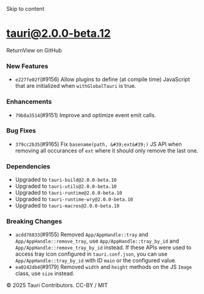 Skip to content
# tauri@2.0.0-beta.12
ReturnView on GitHub
### New Features
  * `e227fe02f`(#9156) Allow plugins to define (at compile time) JavaScript that are initialized when `withGlobalTauri` is true.


### Enhancements
  * `79b8a3514`(#9151) Improve and optimize event emit calls.


### Bug Fixes
  * `379cc2b35`(#9165) Fix `basename(path, &#39;ext&#39;)` JS API when removing all occurances of `ext` where it should only remove the last one.


### Dependencies
  * Upgraded to `tauri-build@2.0.0-beta.10`
  * Upgraded to `tauri-utils@2.0.0-beta.10`
  * Upgraded to `tauri-runtime@2.0.0-beta.10`
  * Upgraded to `tauri-runtime-wry@2.0.0-beta.10`
  * Upgraded to `tauri-macros@2.0.0-beta.10`


### Breaking Changes
  * `acdd76833`(#9155) Removed `App/AppHandle::tray` and `App/AppHandle::remove_tray`, use `App/AppHandle::tray_by_id` and `App/AppHandle::remove_tray_by_id` instead. If these APIs were used to access tray icon configured in `tauri.conf.json`, you can use `App/AppHandle::tray_by_id` with ID `main` or the configured value.
  * `ea0242db4`(#9179) Removed `width` and `height` methods on the JS `Image` class, use `size` instead.


© 2025 Tauri Contributors. CC-BY / MIT
